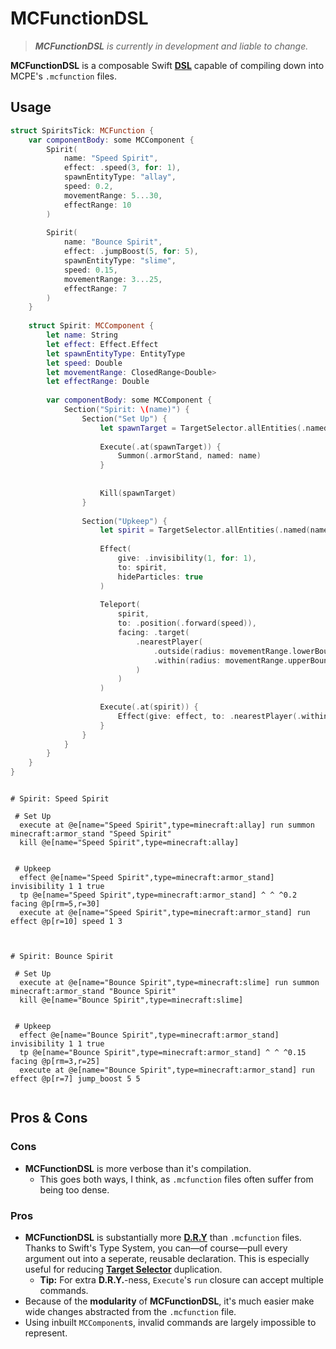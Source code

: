 
# MCFunctionDSL

> _**MCFunctionDSL** is currently in development and liable to change._

**MCFunctionDSL** is a composable Swift **[DSL]( https://en.wikipedia.org/wiki/Domain-specific_language )** capable of compiling down into MCPE's `.mcfunction` files.

## Usage

```swift
struct SpiritsTick: MCFunction {
    var componentBody: some MCComponent {
        Spirit(
            name: "Speed Spirit",
            effect: .speed(3, for: 1),
            spawnEntityType: "allay",
            speed: 0.2,
            movementRange: 5...30,
            effectRange: 10
        )
        
        Spirit(
            name: "Bounce Spirit",
            effect: .jumpBoost(5, for: 5),
            spawnEntityType: "slime",
            speed: 0.15,
            movementRange: 3...25,
            effectRange: 7
        )
    }
    
    struct Spirit: MCComponent {
        let name: String
        let effect: Effect.Effect
        let spawnEntityType: EntityType
        let speed: Double
        let movementRange: ClosedRange<Double>
        let effectRange: Double
        
        var componentBody: some MCComponent {
            Section("Spirit: \(name)") {
                Section("Set Up") {
                    let spawnTarget = TargetSelector.allEntities(.named(name), .typed(spawnEntityType))
                    
                    Execute(.at(spawnTarget)) {
                        Summon(.armorStand, named: name)
                    }
                    
                    
                    Kill(spawnTarget)
                }
                
                Section("Upkeep") {
                    let spirit = TargetSelector.allEntities(.named(name), .typed(.armorStand))
                    
                    Effect(
                        give: .invisibility(1, for: 1),
                        to: spirit,
                        hideParticles: true
                    )
                    
                    Teleport(
                        spirit,
                        to: .position(.forward(speed)),
                        facing: .target(
                            .nearestPlayer(
                                .outside(radius: movementRange.lowerBound),
                                .within(radius: movementRange.upperBound)
                            )
                        )
                    )
                    
                    Execute(.at(spirit)) {
                        Effect(give: effect, to: .nearestPlayer(.within(radius: effectRange)))
                    }
                }
            }
        }
    }
}
```

```mcfunction

# Spirit: Speed Spirit
 
 # Set Up
  execute at @e[name="Speed Spirit",type=minecraft:allay] run summon minecraft:armor_stand "Speed Spirit"
  kill @e[name="Speed Spirit",type=minecraft:allay]
 
 
 # Upkeep
  effect @e[name="Speed Spirit",type=minecraft:armor_stand] invisibility 1 1 true
  tp @e[name="Speed Spirit",type=minecraft:armor_stand] ^ ^ ^0.2 facing @p[rm=5,r=30]
  execute at @e[name="Speed Spirit",type=minecraft:armor_stand] run effect @p[r=10] speed 1 3
 


# Spirit: Bounce Spirit
 
 # Set Up
  execute at @e[name="Bounce Spirit",type=minecraft:slime] run summon minecraft:armor_stand "Bounce Spirit"
  kill @e[name="Bounce Spirit",type=minecraft:slime]
 
 
 # Upkeep
  effect @e[name="Bounce Spirit",type=minecraft:armor_stand] invisibility 1 1 true
  tp @e[name="Bounce Spirit",type=minecraft:armor_stand] ^ ^ ^0.15 facing @p[rm=3,r=25]
  execute at @e[name="Bounce Spirit",type=minecraft:armor_stand] run effect @p[r=7] jump_boost 5 5


```

## Pros & Cons

### Cons
- **MCFunctionDSL** is more verbose than it's compilation.
    - This goes both ways, I think, as `.mcfunction` files often suffer from being too dense.


### Pros
- **MCFunctionDSL** is substantially more **[D.R.Y]( https://en.wikipedia.org/wiki/Don%27t_repeat_yourself )** than `.mcfunction` files. Thanks to Swift's Type System, you can—of course—pull every argument out into a seperate, reusable declaration. This is especially useful for reducing **[Target Selector]( https://learn.microsoft.com/en-us/minecraft/creator/documents/targetselectors )** duplication.
    - **Tip:** For extra **D.R.Y.**-ness, ``Execute``'s `run` closure can accept multiple commands. <!-- TODO: Move? -->
- Because of the **modularity** of **MCFunctionDSL**, it's much easier make wide changes abstracted from the `.mcfunction` file.
- Using inbuilt ``MCComponent``s, invalid commands are largely impossible to represent.  
